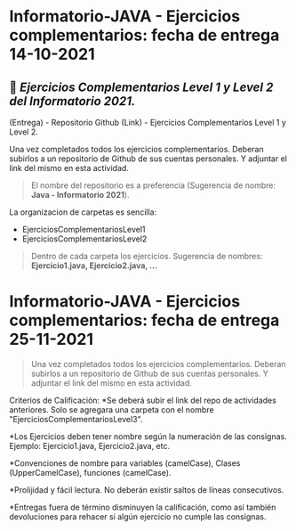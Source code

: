 # Informatorio-JAVA - Ejercicios complementarios: fecha de entrega 14-10-2021
## 📄  _Ejercicios Complementarios Level 1 y Level 2 del Informatorio 2021._

(Entrega) - Repositorio Github (Link) - Ejercicios Complementarios Level 1 y Level 2.

Una vez completados todos los ejercicios complementarios. Deberan subirlos a un repositorio de Github de sus cuentas personales. Y adjuntar el link del mismo en esta actividad.

>El nombre del repositorio es a preferencia (Sugerencia de nombre: **Java - Informatorio 2021**).

La organizacion de carpetas es sencilla:
* EjerciciosComplementariosLevel1
* EjerciciosComplementariosLevel2

>Dentro de cada carpeta los ejercicios. Sugerencia de nombres: **Ejercicio1.java, Ejercicio2.java, ...**

# Informatorio-JAVA - Ejercicios complementarios: fecha de entrega 25-11-2021

>Una vez completados todos los ejercicios complementarios. Deberan subirlos a un repositorio de Github de sus cuentas personales. Y adjuntar el link del mismo en esta actividad.

Criterios de Calificación:
*Se deberá subir el link del repo de actividades anteriores. Solo se agregara una carpeta con el nombre "EjerciciosComplementariosLevel3".

*Los Ejercicios deben tener nombre según la numeración de las consignas. Ejemplo: Ejercicio1.java, Ejercicio2.java, etc.

*Convenciones de nombre para variables (camelCase), Clases (UpperCamelCase), funciones (camelCase).

*Prolijidad y fácil lectura. No deberán existir saltos de líneas consecutivos.

*Entregas fuera de término disminuyen la calificación, como así también devoluciones para rehacer si algún ejercicio no cumple las consignas.